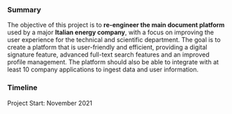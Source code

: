 ### Summary

The objective of this project is to **re-engineer the main document platform** used by a major **Italian energy company**, with a focus on improving the user experience for the technical and scientific department. The goal is to create a platform that is user-friendly and efficient, providing a digital signature feature, advanced full-text search features and an improved profile management. The platform should also be able to integrate with at least 10 company applications to ingest data and user information.

### Timeline

Project Start: November 2021